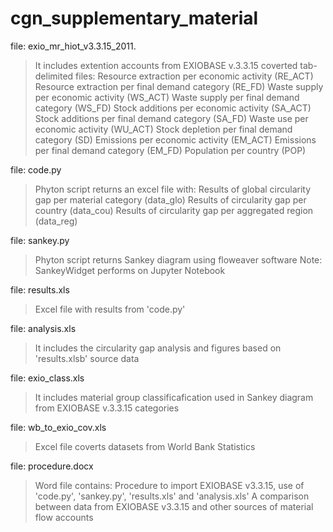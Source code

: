# cgn_supplementary_material

file: exio_mr_hiot_v3.3.15_2011.
> It includes extention accounts from EXIOBASE v.3.3.15 coverted tab-delimited files:
	Resource extraction per economic activity (RE_ACT)
	Resource extraction per final demand category (RE_FD)
	Waste supply per economic activity (WS_ACT)
	Waste supply per final demand category (WS_FD)
	Stock additions per economic activity (SA_ACT)
	Stock additions per final demand category (SA_FD)
	Waste use per economic activity (WU_ACT)
	Stock depletion per final demand category (SD)
	Emissions per economic activity (EM_ACT)
	Emissions per final demand category (EM_FD)
	Population per country (POP)

file: code.py
> Phyton script returns an excel file with:
	Results of global circularity gap per material category (data_glo)
	Results of circularity gap per country (data_cou)
	Results of circularity gap per aggregated region (data_reg) 

file: sankey.py
> Phyton script returns Sankey diagram using floweaver software
Note: SankeyWidget performs on Jupyter Notebook 

file: results.xls 
> Excel file with results from 'code.py'

file: analysis.xls
> It includes the circularity gap analysis and figures based on 'results.xlsb' source data  

file: exio_class.xls
> It includes material group classificafication used in Sankey diagram from EXIOBASE v.3.3.15 categories  

file: wb_to_exio_cov.xls
> Excel file coverts datasets from World Bank Statistics  

file: procedure.docx
> Word file contains:
	Procedure to import EXIOBASE v3.3.15, use of 'code.py', 'sankey.py', 'results.xls' and 'analysis.xls' 
	A comparison between data from EXIOBASE v3.3.15 and other sources of material flow accounts   

